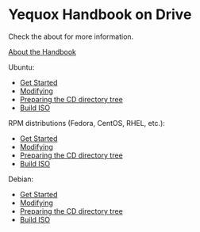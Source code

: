 # Yequox Handbook on Drive
Check the about for more information.

[About the Handbook](https://techy-project.github.io/Yequox-Handbook-on-Drive/STEPS/ABOUT_THE_HANDBOOK)

Ubuntu:
  - [Get Started](https://techy-project.github.io/Yequox-Handbook-on-Drive/STEPS/UBUNTU/GET_STARTED)
  - [Modifying](https://techy-project.github.io/Yequox-Handbook-on-Drive/STEPS/UBUNTU/MODIFYING)
  - [Preparing the CD directory tree](https://techy-project.github.io/Yequox-Handbook-on-Drive/STEPS/UBUNTU/PREPARING_TREE)
  - [Build ISO](https://techy-project.github.io/Yequox-Handbook-on-Drive/STEPS/UBUNTU/BUILD_ISO)

RPM distributions (Fedora, CentOS, RHEL, etc.):
  - [Get Started](https://techy-project.github.io/Yequox-Handbook-on-Drive/STEPS/RPM/GET_STARTED)
  - [Modifying](https://techy-project.github.io/Yequox-Handbook-on-Drive/STEPS/RPM/MODIFYING)
  - [Preparing the CD directory tree](https://techy-project.github.io/Yequox-Handbook-on-Drive/STEPS/RPM/PREPARING_TREE)
  - [Build ISO](https://techy-project.github.io/Yequox-Handbook-on-Drive/STEPS/RPM/BUILD_ISO)

Debian:
  - [Get Started](https://techy-project.github.io/Yequox-Handbook-on-Drive/STEPS/DEBIAN/GET_STARTED)
  - [Modifying](https://techy-project.github.io/Yequox-Handbook-on-Drive/STEPS/DEBIAN/MODIFYING)
  - [Preparing the CD directory tree](https://techy-project.github.io/Yequox-Handbook-on-Drive/STEPS/DEBIAN/PREPARING_TREE)
  - [Build ISO](https://techy-project.github.io/Yequox-Handbook-on-Drive/STEPS/DEBIAN/BUILD_ISO)

